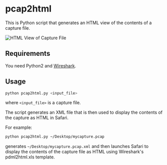 # pcap2html
This is Python script that generates an HTML view of the contents of a capture file.

![HTML View of Capture File](../master/pcap2html-example.png "HTML View of Capture File")

## Requirements

You need Python2 and [Wireshark](https://www.wireshark.org/).

## Usage

```bash
python pcap2html.py <input_file>
```
where ```<input_file>``` is a capture file.

The script generates an XML file that is then used to display the contents of the capture as HTML in Safari.

For example:

```bash
python pcap2html.py ~/Desktop/mycapture.pcap
```
generates ```~/Desktop/mycapture.pcap.xml``` and then launches Safari to display the contents of the capture file as HTML using Wireshark's pdml2html.xls template.

